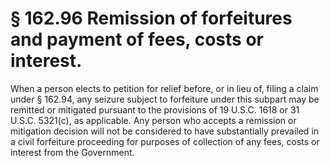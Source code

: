 # § 162.96   Remission of forfeitures and payment of fees, costs or interest.

When a person elects to petition for relief before, or in lieu of, filing a claim under § 162.94, any seizure subject to forfeiture under this subpart may be remitted or mitigated pursuant to the provisions of 19 U.S.C. 1618 or 31 U.S.C. 5321(c), as applicable. Any person who accepts a remission or mitigation decision will not be considered to have substantially prevailed in a civil forfeiture proceeding for purposes of collection of any fees, costs or interest from the Government.




